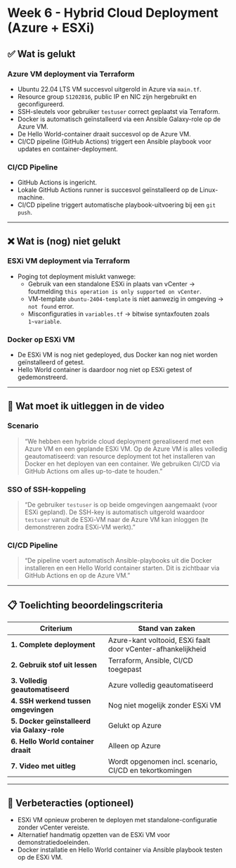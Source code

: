 
# Week 6 - Hybrid Cloud Deployment (Azure + ESXi)

## ✅ Wat is gelukt

### Azure VM deployment via Terraform
- Ubuntu 22.04 LTS VM succesvol uitgerold in Azure via `main.tf`.
- Resource group `S1202816`, public IP en NIC zijn hergebruikt en geconfigureerd.
- SSH-sleutels voor gebruiker `testuser` correct geplaatst via Terraform.
- Docker is automatisch geïnstalleerd via een Ansible Galaxy-role op de Azure VM.
- De Hello World-container draait succesvol op de Azure VM.
- CI/CD pipeline (GitHub Actions) triggert een Ansible playbook voor updates en container-deployment.

### CI/CD Pipeline
- GitHub Actions is ingericht.
- Lokale GitHub Actions runner is succesvol geïnstalleerd op de Linux-machine.
- CI/CD pipeline triggert automatische playbook-uitvoering bij een `git push`.

---

## ❌ Wat is (nog) niet gelukt

### ESXi VM deployment via Terraform
- Poging tot deployment mislukt vanwege:
  - Gebruik van een standalone ESXi in plaats van vCenter → foutmelding `this operation is only supported on vCenter`.
  - VM-template `ubuntu-2404-template` is niet aanwezig in omgeving → `not found` error.
  - Misconfiguraties in `variables.tf` → bitwise syntaxfouten zoals `1~variable`.

### Docker op ESXi VM
- De ESXi VM is nog niet gedeployed, dus Docker kan nog niet worden geïnstalleerd of getest.
- Hello World container is daardoor nog niet op ESXi getest of gedemonstreerd.

---

## 🔧 Wat moet ik uitleggen in de video

### Scenario
> “We hebben een hybride cloud deployment gerealiseerd met een Azure VM en een geplande ESXi VM. Op de Azure VM is alles volledig geautomatiseerd: van resource deployment tot het installeren van Docker en het deployen van een container. We gebruiken CI/CD via GitHub Actions om alles up-to-date te houden.”

### SSO of SSH-koppeling
> “De gebruiker `testuser` is op beide omgevingen aangemaakt (voor ESXi gepland). De SSH-key is automatisch uitgerold waardoor `testuser` vanuit de ESXi-VM naar de Azure VM kan inloggen (te demonstreren zodra ESXi-VM werkt).”

### CI/CD Pipeline
> “De pipeline voert automatisch Ansible-playbooks uit die Docker installeren en een Hello World container starten. Dit is zichtbaar via GitHub Actions en op de Azure VM.”

---

## 📋 Toelichting beoordelingscriteria

| Criterium | Stand van zaken |
|----------|----------------|
| **1. Complete deployment** | Azure-kant voltooid, ESXi faalt door vCenter-afhankelijkheid |
| **2. Gebruik stof uit lessen** | Terraform, Ansible, CI/CD toegepast |
| **3. Volledig geautomatiseerd** | Azure volledig geautomatiseerd |
| **4. SSH werkend tussen omgevingen** | Nog niet mogelijk zonder ESXi VM |
| **5. Docker geïnstalleerd via Galaxy-role** | Gelukt op Azure |
| **6. Hello World container draait** | Alleen op Azure |
| **7. Video met uitleg** | Wordt opgenomen incl. scenario, CI/CD en tekortkomingen |

---

## 📌 Verbeteracties (optioneel)
- ESXi VM opnieuw proberen te deployen met standalone-configuratie zonder vCenter vereiste.
- Alternatief handmatig opzetten van de ESXi VM voor demonstratiedoeleinden.
- Docker installatie en Hello World container via Ansible playbook testen op de ESXi VM.
